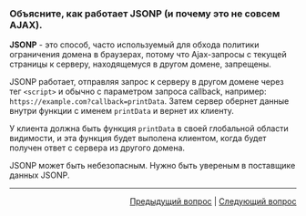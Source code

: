 ### Объясните, как работает JSONP (и почему это не совсем AJAX).

**JSONP** - это способ, часто используемый для обхода политики ограничения домена в браузерах, потому что Ajax-запросы с текущей страницы к серверу, находящемуся в другом домене, запрещены.

JSONP работает, отправляя запрос к серверу в другом домене через тег `<script>` и обычно с параметром запроса callback, например: `https://example.com?callback=printData`. Затем сервер обернет данные внутри функции с именем `printData` и вернет их клиенту.

У клиента должна быть функция `printData` в своей глобальной области видимости, и эта функция будет выполена клиентом, когда будет получен ответ с сервера из другого домена.

JSONP может быть небезопасным. Нужно быть увереным в поставщике данных JSONP.

---

<div align="right">
<a href="16.md">Предыдущий вопрос</a> | <a href="18.md">Следующий вопрос</a>
</div>
